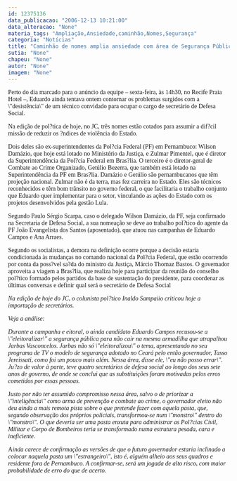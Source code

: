 ```yaml
---
id: 12375136
data_publicacao: "2006-12-13 10:21:00"
data_alteracao: "None"
materia_tags: "Ampliação,Ansiedade,caminhão,Nomes,Segurança"
categoria: "Notícias"
title: "Caminhão de nomes amplia ansiedade com área de Segurança Pública"
sutia: "None"
chapeu: "None"
autor: "None"
imagem: "None"
---
```

<p><P><FONT face=Verdana>Perto do dia marcado para o anúncio da equipe – sexta-feira, às 14h30, no Recife Praia Hotel –, Eduardo ainda tentava ontem contornar os problemas surgidos com a \"desistência\" de um técnico convidado para ocupar o cargo de secretário de Defesa Social. </FONT></P></p>
<p><P><FONT face=Verdana>Na edição de pol?tica de hoje, no JC, três nomes estão cotados para assumir a dif?cil missão de reduzir os ?ndices de violência do Estado. </FONT></P></p>
<p><P><FONT face=Verdana>Dois deles são ex-superintendentes da Pol?cia Federal (PF) em Pernambuco: Wilson Damázio, que hoje está lotado no Ministério da Justiça, e Zulmar Pimentel, que é diretor da Superintendência da Pol?cia Federal em Bras?lia. O terceiro é o diretor-geral de Combate ao Crime Organizado, Getúlio Bezerra, que também está lotado na Superintendência da PF em Bras?lia. Damázio e Getúlio são pernambucanos que têm projeção nacional. Zulmar não é da terra, mas fez carreira no Estado. Eles são técnicos reconhecidos e têm bom trânsito no governo federal, o que facilitaria o trabalho conjunto que Eduardo quer implementar para o setor, vinculando as ações do Estado com os projetos desenvolvidos pela gestão Lula.</FONT></P></p>
<p><P><FONT face=Verdana>Segundo Paulo Sérgio Scarpa, caso o delegado Wilson Damázio, da PF, seja confirmado na Secretaria de Defesa Social, a sua nomeação se deve ao trabalho pol?tico do agente da PF João Evangelista dos Santos (aposentado), que atuou nas campanhas de Eduardo Campos e Ana Arraes. </FONT></P></p>
<p><P><FONT face=Verdana>Segundo os socialistas, a demora na definição ocorre porque a decisão estaria condicionada às mudanças no comando nacional da Pol?cia Federal, que estão ocorrendo por conta da poss?vel sa?da do ministro da Justiça, Márcio Thomaz Bastos. O governador aproveita a viagem a Bras?lia, que realiza hoje para participar da reunião do conselho pol?tico formado pelos partidos da base de sustentação do presidente, para coordenar as últimas conversas e definir qual será o secretário de Defesa Social</FONT></P><I></p>
<p><P><FONT face=Verdana>Na edição de hoje do JC, o colunista pol?tico Inaldo Sampaiio criticou hoje a importação de secretários.</FONT></P></p>
<p><P><FONT face=Verdana>Veja a análise:</FONT></P></p>
<p><P><FONT face=Verdana>Durante a campanha e eitoral, o ainda candidato Eduardo Campos recusou-se a \"eleitoralizar\" a segurança pública para não cair na mesma armadilha que atrapalhou Jarbas Vasconcelos. Jarbas não só \"eleitoralizou\" o tema, apresentando no seu programa de TV o modelo de segurança adotado no Ceará pelo então governador, Tasso Jereissati, como foi um pouco mais além. Nessa área, disse ele, \"eu não posso errar\". Ju?zo de valor à parte, teve quatro secretários de defesa social ao longo dos seus sete anos de governo, de onde se conclui que as substituições foram motivadas pelos erros cometidos por essas pessoas. </FONT></P></I></p>
<p><P><FONT face=Verdana>J<I>usto por não ter assumido compromisso nessa área, salvo o de priorizar a \"inteligência\" como arma de prevenção e combate ao crime, o governador eleito não deu ainda a mais remota pista sobre o que pretende fazer com aquela pasta, que, segundo observação dos próprios policiais, transformou-se num \"monstro\" dentro do \"monstro\". O que deveria ser uma pasta enxuta para administrar as Pol?cias Civil, Militar e Corpo de Bombeiros teria se transformado numa estrutura pesada, cara e ineficiente. </P></I></FONT></p>
<p><P><FONT face=Verdana>A<I>inda carece de confirmação as versões de que o futuro governador estaria inclinado a colocar naquela pasta um \"estrangeiro\", isto é, alguém alheio aos seus quadros e residente fora de Pernambuco. A confirmar-se, será um jogada de alto risco</I>, <I>com maior probabilidade de erro do que de acerto.</P></I></FONT> </p>
